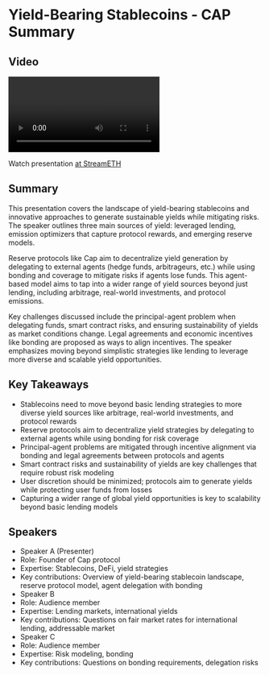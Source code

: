 # Yield-Bearing Stablecoins - CAP Summary

## Video
<video id="video" controls></video>
<script src="https://vod-cdn.lp-playback.studio/raw/jxf4iblf6wlsyor6526t4tcmtmqa/catalyst-vod-com/hls/08772jsycsorpta6/index.m3u8"></script>
<script>
  var video = document.getElementById('video');
  var videoSrc = 'https://vod-cdn.lp-playback.studio/raw/jxf4iblf6wlsyor6526t4tcmtmqa/catalyst-vod-com/hls/08772jsycsorpta6/index.m3u8';
  if (Hls.isSupported()) {
    var hls = new Hls();
    hls.loadSource(videoSrc);
    hls.attachMedia(video);
  }
  else if (video.canPlayType('application/vnd.apple.mpegurl')) {
    video.src = videoSrc;
  }
</script>

Watch presentation [at StreamETH](https://streameth.org/edge_city/watch?session=6724e033f861dff095239b34)

## Summary
This presentation covers the landscape of yield-bearing stablecoins and innovative approaches to generate sustainable yields while mitigating risks. The speaker outlines three main sources of yield: leveraged lending, emission optimizers that capture protocol rewards, and emerging reserve models. 

Reserve protocols like Cap aim to decentralize yield generation by delegating to external agents (hedge funds, arbitrageurs, etc.) while using bonding and coverage to mitigate risks if agents lose funds. This agent-based model aims to tap into a wider range of yield sources beyond just lending, including arbitrage, real-world investments, and protocol emissions.

Key challenges discussed include the principal-agent problem when delegating funds, smart contract risks, and ensuring sustainability of yields as market conditions change. Legal agreements and economic incentives like bonding are proposed as ways to align incentives. The speaker emphasizes moving beyond simplistic strategies like lending to leverage more diverse and scalable yield opportunities.

## Key Takeaways
- Stablecoins need to move beyond basic lending strategies to more diverse yield sources like arbitrage, real-world investments, and protocol rewards
- Reserve protocols aim to decentralize yield strategies by delegating to external agents while using bonding for risk coverage
- Principal-agent problems are mitigated through incentive alignment via bonding and legal agreements between protocols and agents
- Smart contract risks and sustainability of yields are key challenges that require robust risk modeling
- User discretion should be minimized; protocols aim to generate yields while protecting user funds from losses
- Capturing a wider range of global yield opportunities is key to scalability beyond basic lending models

## Speakers
- Speaker A (Presenter)
- Role: Founder of Cap protocol
- Expertise: Stablecoins, DeFi, yield strategies
- Key contributions: Overview of yield-bearing stablecoin landscape, reserve protocol model, agent delegation with bonding
- Speaker B
- Role: Audience member
- Expertise: Lending markets, international yields
- Key contributions: Questions on fair market rates for international lending, addressable market
- Speaker C
- Role: Audience member
- Expertise: Risk modeling, bonding
- Key contributions: Questions on bonding requirements, delegation risks

